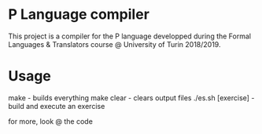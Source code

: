 # P Language compiler
This project is a compiler for the P language developped during the Formal Languages & Translators course @ University of Turin 2018/2019.

# Usage
make - builds everything
make clear - clears output files
./es.sh <paragraph> [exercise] - build and execute an exercise
  
for more, look @ the code
